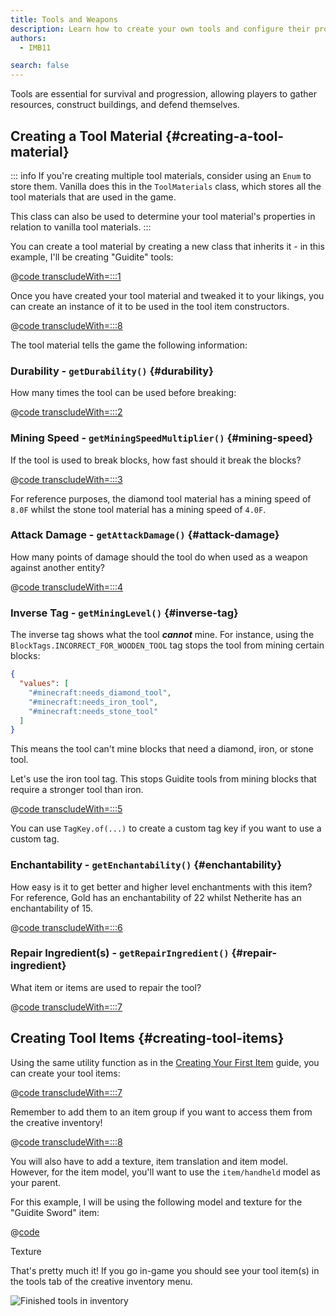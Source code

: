 ```yaml
---
title: Tools and Weapons
description: Learn how to create your own tools and configure their properties.
authors:
  - IMB11

search: false
---
```


Tools are essential for survival and progression, allowing players to gather resources, construct buildings, and defend themselves.

## Creating a Tool Material {#creating-a-tool-material}

::: info
If you're creating multiple tool materials, consider using an `Enum` to store them. Vanilla does this in the `ToolMaterials` class, which stores all the tool materials that are used in the game.

This class can also be used to determine your tool material's properties in relation to vanilla tool materials.
:::

You can create a tool material by creating a new class that inherits it - in this example, I'll be creating "Guidite" tools:

@[code transcludeWith=:::1](@/reference/1.21.1/src/main/java/com/example/docs/item/tool/GuiditeMaterial.java)

Once you have created your tool material and tweaked it to your likings, you can create an instance of it to be used in the tool item constructors.

@[code transcludeWith=:::8](@/reference/1.21.1/src/main/java/com/example/docs/item/tool/GuiditeMaterial.java)

The tool material tells the game the following information:

### Durability - `getDurability()` {#durability}

How many times the tool can be used before breaking:

@[code transcludeWith=:::2](@/reference/1.21.1/src/main/java/com/example/docs/item/tool/GuiditeMaterial.java)

### Mining Speed - `getMiningSpeedMultiplier()` {#mining-speed}

If the tool is used to break blocks, how fast should it break the blocks?

@[code transcludeWith=:::3](@/reference/1.21.1/src/main/java/com/example/docs/item/tool/GuiditeMaterial.java)

For reference purposes, the diamond tool material has a mining speed of `8.0F` whilst the stone tool material has a mining speed of `4.0F`.

### Attack Damage - `getAttackDamage()` {#attack-damage}

How many points of damage should the tool do when used as a weapon against another entity?

@[code transcludeWith=:::4](@/reference/1.21.1/src/main/java/com/example/docs/item/tool/GuiditeMaterial.java)

### Inverse Tag - `getMiningLevel()` {#inverse-tag}

The inverse tag shows what the tool _**cannot**_ mine. For instance, using the `BlockTags.INCORRECT_FOR_WOODEN_TOOL` tag stops the tool from mining certain blocks:

```json
{
  "values": [
    "#minecraft:needs_diamond_tool",
    "#minecraft:needs_iron_tool",
    "#minecraft:needs_stone_tool"
  ]
}
```

This means the tool can't mine blocks that need a diamond, iron, or stone tool.

Let's use the iron tool tag. This stops Guidite tools from mining blocks that require a stronger tool than iron.

@[code transcludeWith=:::5](@/reference/1.21.1/src/main/java/com/example/docs/item/tool/GuiditeMaterial.java)

You can use `TagKey.of(...)` to create a custom tag key if you want to use a custom tag.

### Enchantability - `getEnchantability()` {#enchantability}

How easy is it to get better and higher level enchantments with this item? For reference, Gold has an enchantability of 22 whilst Netherite has an enchantability of 15.

@[code transcludeWith=:::6](@/reference/1.21.1/src/main/java/com/example/docs/item/tool/GuiditeMaterial.java)

### Repair Ingredient(s) - `getRepairIngredient()` {#repair-ingredient}

What item or items are used to repair the tool?

@[code transcludeWith=:::7](@/reference/1.21.1/src/main/java/com/example/docs/item/tool/GuiditeMaterial.java)

## Creating Tool Items {#creating-tool-items}

Using the same utility function as in the [Creating Your First Item](./first-item) guide, you can create your tool items:

@[code transcludeWith=:::7](@/reference/1.21.1/src/main/java/com/example/docs/item/ModItems.java)

Remember to add them to an item group if you want to access them from the creative inventory!

@[code transcludeWith=:::8](@/reference/1.21.1/src/main/java/com/example/docs/item/ModItems.java)

You will also have to add a texture, item translation and item model. However, for the item model, you'll want to use the `item/handheld` model as your parent.

For this example, I will be using the following model and texture for the "Guidite Sword" item:

@[code](@/reference/1.21.1/src/main/resources/assets/example-mod/models/item/guidite_sword.json)

<DownloadEntry visualURL="/assets/develop/items/tools_0.png" downloadURL="/assets/develop/items/tools_0_small.png">Texture</DownloadEntry>

That's pretty much it! If you go in-game you should see your tool item(s) in the tools tab of the creative inventory menu.

![Finished tools in inventory](/assets/develop/items/tools_1.png)
